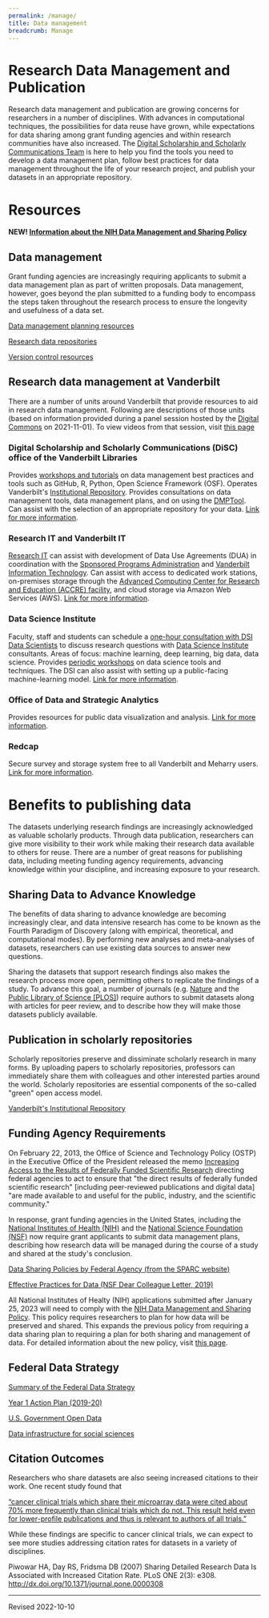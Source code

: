 ```yaml
---
permalink: /manage/
title: Data management
breadcrumb: Manage
---
```


# Research Data Management and Publication

Research data management and publication are growing concerns for researchers in a number of disciplines.  With advances in computational techniques, the possibilities for data reuse have grown, while expectations for data sharing among grant funding agencies and within research communities have also increased.  The [Digital Scholarship and Scholarly Communications Team](https://www.library.vanderbilt.edu/scholarly/) is here to help you find the tools you need to develop a data management plan, follow best practices for data management throughout the life of your research project, and publish your datasets in an appropriate repository.

# Resources

**NEW! [Information about the NIH Data Management and Sharing Policy](nih/)**

## Data management

Grant funding agencies are increasingly requiring applicants to submit a data management plan as part of written proposals. Data management, however, goes beyond the plan submitted to a funding body to encompass the steps taken throughout the research process to ensure the longevity and usefulness of a data set.

[Data management planning resources](planning/)

[Research data repositories](repository/)

[Version control resources](control/)

## Research data management at Vanderbilt

There are a number of units around Vanderbilt that provide resources to aid in research data management. Following are descriptions of those units (based on information provided during a panel session hosted by the [Digital Commons](https://www.library.vanderbilt.edu/digitalcommons/) on 2021-11-01). To view videos from that session, visit [this page](https://www.library.vanderbilt.edu/digitalcommons/on-demand-resources.php#rdm)

### Digital Scholarship and Scholarly Communications (DiSC) office of the Vanderbilt Libraries

Provides [workshops and tutorials](https://www.library.vanderbilt.edu/disc/workshops) on data management best practices and tools such as GitHub, R, Python, Open Science Framework (OSF). Operates Vanderbilt's [Institutional Repository](https://ir.vanderbilt.edu/). Provides consultations on data management tools, data management plans, and on using the [DMPTool](https://heardlibrary.github.io/digital-scholarship/manage/planning/#data-management-plan-tool-dmp-tool). Can assist with the selection of an appropriate repository for your data. [Link for more information](https://www.library.vanderbilt.edu/disc/).

### Research IT and Vanderbilt IT

[Research IT](https://research.vanderbilt.edu/about/research-it/) can assist with development of Data Use Agreements (DUA) in coordination with the [Sponsored Programs Administration](https://www.vanderbilt.edu/sponsoredprograms/) and [Vanderbilt Information Technology](https://it.vanderbilt.edu/). Can assist with access to dedicated work stations, on-premises storage through the [Advanced Computing Center for Research and Education (ACCRE) facility](https://www.vanderbilt.edu/accre/), and cloud storage via Amazon Web Services (AWS). [Link for more information](https://research.vanderbilt.edu/about/research-it/).

### Data Science Institute

Faculty, staff and students can schedule a [one-hour consultation with DSI Data Scientists](https://calendly.com/dsi-data-science-team) to discuss research questions with [Data Science Institute](https://www.vanderbilt.edu/datascience/) consultants. Areas of focus: machine learning, deep learning, big data, data science. Provides [periodic workshops](https://www.vanderbilt.edu/datascience/events/data-science-workshops/) on data science tools and techniques. The DSI can also assist with setting up a public-facing machine-learning model. [Link for more information](https://www.vanderbilt.edu/datascience/).

### Office of Data and Strategic Analytics

Provides resources for public data visualization and analysis. [Link for more information](https://www.vanderbilt.edu/pie/).

### Redcap

Secure survey and storage system free to all Vanderbilt and Meharry users. [Link for more information](https://projectredcap.org/). 

# Benefits to publishing data

The datasets underlying research findings are increasingly acknowledged as valuable scholarly products. Through data publication, researchers can give more visibility to their work while making their research data available to others for reuse. There are a number of great reasons for publishing data, including meeting funding agency requirements, advancing knowledge within your discipline, and increasing exposure to your research.

## Sharing Data to Advance Knowledge

The benefits of data sharing to advance knowledge are becoming increasingly clear, and data intensive research has come to be known as the Fourth Paradigm of Discovery (along with empirical, theoretical, and computational modes).  By performing new analyses and meta-analyses of datasets, researchers can use existing data sources to answer new questions.

Sharing the datasets that support research findings also makes the research process more open, permitting others to replicate the findings of a study.  To advance this goal, a number of journals (e.g. [Nature](http://www.nature.com/authors/policies/availability.html) and the [Public Library of Science \[PLOS\]](http://www.plosone.org/static/policies#sharing)) require authors to submit datasets along with articles for peer review, and to describe how they will make those datasets publicly available.

## Publication in scholarly repositories

Scholarly repositories preserve and dissiminate scholarly research in many forms. By uploading papers to scholarly repositories, professors can immediately share them with colleagues and other interested parties around the world. Scholarly repositories are essential components of the so-called "green" open access model.

[Vanderbilt's Institutional Repository](https://www.library.vanderbilt.edu/scholarly/repositories.php)

## Funding Agency Requirements

On February 22, 2013, the Office of Science and Technology Policy (OSTP) in the Executive Office of the President released the memo [Increasing Access to the Results of Federally Funded Scientific Research](http://www.whitehouse.gov/sites/default/files/microsites/ostp/ostp_public_access_memo_2013.pdf) directing federal agencies to act to ensure that "the direct results of federally funded scientific research" [including peer-reviewed publications and digital data] "are made available to and useful for the public, industry, and the scientific community."

In response, grant funding agencies in the United States, including the [National Institutes of Health (NIH)](http://grants.nih.gov/grants/policy/data_sharing/data_sharing_guidance.htm) and the [National Science Foundation (NSF)](http://www.nsf.gov/pubs/2015/nsf15052/nsf15052.pdf) now require grant applicants to submit data management plans, describing how research data will be managed during the course of a study and shared at the study's conclusion. 

[Data Sharing Policies by Federal Agency (from the SPARC website)](http://researchsharing.sparcopen.org/compare?ids=5&compare=data)

[Effective Practices for Data (NSF Dear Colleague Letter, 2019)](https://www.nsf.gov/pubs/2019/nsf19069/nsf19069.jsp)

All National Institutes of Healty (NIH) applications submitted after January 25, 2023 will need to comply with the [NIH Data Management and Sharing Policy](https://grants.nih.gov/grants/guide/notice-files/NOT-OD-21-013.html). This policy requires researchers to plan for how data will be preserved and shared. This expands the previous policy from requiring a data sharing plan to requiring a plan for both sharing and management of data. For detailed information about the new policy, visit [this page](nih/).

## Federal Data Strategy

[Summary of the Federal Data Strategy](https://strategy.data.gov/)

[Year 1 Action Plan (2019-20)](https://strategy.data.gov/action-plan/)

[U.S. Government Open Data](https://www.data.gov/)

[Data infrastructure for social sciences](https://www.nsf.gov/news/special_reports/announcements/020422.jsp)

## Citation Outcomes

Researchers who share datasets are also seeing increased citations to their work.  One recent study found that

[“cancer clinical trials which share their microarray data were cited about 70% more frequently than clinical trials which do not. This result held even for lower-profile publications and thus is relevant to authors of all trials.”](http://www.plosone.org/article/info%3Adoi%2F10.1371%2Fjournal.pone.0000308)

While these findings are specific to cancer clinical trials, we can expect to see more studies addressing citation rates for datasets in a variety of disciplines. 

Piwowar HA, Day RS, Fridsma DB (2007) Sharing Detailed Research Data Is Associated with Increased Citation Rate. PLoS ONE 2(3): e308. <http://dx.doi.org/10.1371/journal.pone.0000308>

----
Revised 2022-10-10
